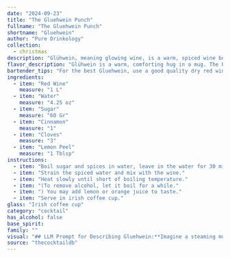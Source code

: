 ```yaml
---
date: "2024-09-23"
title: "The Gluehwein Punch"
fullname: "The Gluehwein Punch"
shortname: "Gluehwein"
author: "Pure Drinkology"
collection:
  - christmas
description: "Glühwein, meaning glowing wine, is a warm, spiced wine beverage belonging to the **mulled wine** family.  Originating in medieval Germany, it's a comforting drink enjoyed during the cold months, especially around Christmas markets. "
flavor_description: "Glühwein is a warm, comforting hug in a mug. The base of red wine offers a fruity sweetness that's amplified by the added sugar, while the cinnamon and cloves deliver a rich, spicy warmth. Lemon peel adds a touch of citrusy brightness, cutting through the sweetness and adding a refreshing complexity. Overall, it's a harmonious blend of sweet, spicy, and citrusy notes. "
bartender_tips: "For the best Gluehwein, use a good quality dry red wine. Simmer gently, never boil, to extract flavors without evaporating alcohol.  Don't oversweeten, adjust sugar to your taste.  Use fresh spices, not pre-ground, for optimal flavor.  Strain before serving to remove spices, ensuring a smooth drink.  Serve warm, but not scalding hot. "
ingredients:
  - item: "Red Wine"
    measure: "1 L"
  - item: "Water"
    measure: "4.25 oz"
  - item: "Sugar"
    measure: "60 Gr"
  - item: "Cinnamon"
    measure: "1"
  - item: "Cloves"
    measure: "3"
  - item: "Lemon Peel"
    measure: "1 Tblsp"
instructions:
  - item: "Boil sugar and spices in water, leave in the water for 30 minutes."
  - item: "Strain the spiced water and mix with the wine."
  - item: "Heat slowly until short of boiling temperature."
  - item: "(To remove alcohol, let it boil for a while."
  - item: ") You may add lemon or orange juice to taste."
  - item: "Serve in irish coffee cup."
glass: "Irish coffee cup"
category: "cocktail"
has_alcohol: false
base_spirit:
family: ""
visual: "## LLM Prompt for Describing Gluehwein:**Imagine a steaming mug filled with a rich, ruby-red liquid. The color is vibrant, almost as if the wine itself is blushing from the warmth. Tiny, dark specks of cinnamon and cloves float languidly, like little jewels scattered across the surface. A thin, golden film of oil from the lemon peel shimmers, adding a touch of elegance to the scene. The steam rising from the mug dances and swirls, carrying with it the intoxicating aromas of cinnamon, clove, and citrus.  Describe the visual appeal of this drink, highlighting its color, the floating spices, and the shimmering oil.** "
source: "thecocktaildb"
---
```


